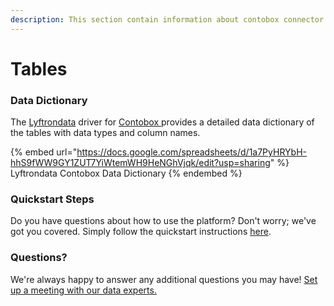 ```yaml
---
description: This section contain information about contobox connector tables information
---
```


# Tables

### Data Dictionary

The [Lyftrondata](https://www.lyftrondata.com/) driver for [Contobox](https://www.lyftrondata.com/integration/contobox/)[ ](https://www.lyftrondata.com/integration/contobox/)provides a detailed data dictionary of the tables with data types and column names.

{% embed url="https://docs.google.com/spreadsheets/d/1a7PyHRYbH-hhS9fWW9GY1ZUT7YiWtemWH9HeNGhVjqk/edit?usp=sharing" %}
Lyftrondata Contobox Data Dictionary
{% endembed %}

### Quickstart Steps

Do you have questions about how to use the platform? Don't worry; we've got you covered. Simply follow the quickstart instructions [here](../../../../quickstart-steps.md).

### Questions? <a href="#questions" id="questions"></a>

We're always happy to answer any additional questions you may have! [Set up a meeting with our data experts.](https://www.lyftrondata.com/book-a-meeting/)

